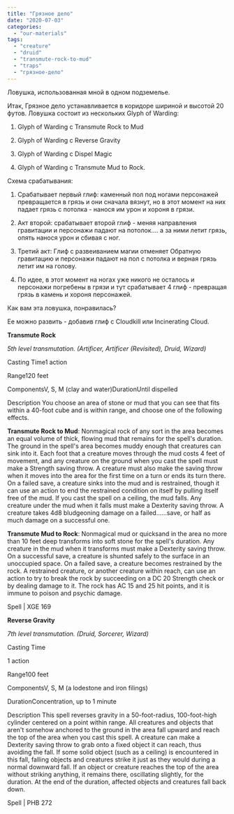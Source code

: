 ```yaml
---
title: "Грязное дело"
date: "2020-07-03"
categories: 
  - "our-materials"
tags: 
  - "creature"
  - "druid"
  - "transmute-rock-to-mud"
  - "traps"
  - "грязное-дело"
---
```


Ловушка, использованная мной в одном подземелье.

Итак, Грязное дело устанавливается в коридоре шириной и высотой 20 футов. Ловушка состоит из нескольких Glyph of Warding:

1. Glyph of Warding с Transmute Rock to Mud

3. Glyph of Warding с Reverse Gravity

5. Glyph of Warding с Dispel Magic

7. Glyph of Warding с Transmute Mud to Rock.

Схема срабатывания:

1. Срабатывает первый глиф: каменный пол под ногами персонажей превращается в грязь и они сначала вязнут, но в этот момент на них падает грязь с потолка - нанося им урон и хороня в грязи.

3. Акт второй: срабатывает второй глиф - меняя направления гравитации и персонажи падают на потолок.... а за ними летит грязь, опять нанося урон и сбивая с ног.

5. Третий акт: Глиф с развеиванием магии отменяет Обратную гравитацию и персонажи падают на пол с потолка и верная грязь летит им на голову.

7. По идее, в этот момент на ногах уже никого не осталось и персонажи погребены в грязи и тут срабатывает 4 глиф - превращая грязь в камень и хороня персонажей.

Как вам эта ловушка, понравилась?

Ее можно развить - добавив глиф с Cloudkill или Incinerating Cloud.

**Transmute Rock**

_5th level transmutation. (Artificer, Artificer (Revisited), Druid, Wizard)_

Casting Time1 action

Range120 feet

ComponentsV, S, M (clay and water)DurationUntil dispelled

Description You choose an area of stone or mud that you can see that fits within a 40-foot cube and is within range, and choose one of the following effects.

**Transmute Rock to Mud**: Nonmagical rock of any sort in the area becomes an equal volume of thick, flowing mud that remains for the spell's duration. The ground in the spell's area becomes muddy enough that creatures can sink into it. Each foot that a creature moves through the mud costs 4 feet of movement, and any creature on the ground when you cast the spell must make a Strength saving throw. A creature must also make the saving throw when it moves into the area for the first time on a turn or ends its turn there. On a failed save, a creature sinks into the mud and is restrained, though it can use an action to end the restrained condition on itself by pulling itself free of the mud. If you cast the spell on a ceiling, the mud falls. Any creature under the mud when it falls must make a Dexterity saving throw. A creature takes 4d8 bludgeoning damage on a failed……save, or half as much damage on a successful one.

**Transmute Mud to Rock**: Nonmagical mud or quicksand in the area no more than 10 feet deep transforms into soft stone for the spell's duration. Any creature in the mud when it transforms must make a Dexterity saving throw. On a successful save, a creature is shunted safely to the surface in an unoccupied space. On a failed save, a creature becomes restrained by the rock. A restrained creature, or another creature within reach, can use an action to try to break the rock by succeeding on a DC 20 Strength check or by dealing damage to it. The rock has AC 15 and 25 hit points, and it is immune to poison and psychic damage.

Spell | XGE 169

**Reverse Gravity**

_7th level transmutation. (Druid, Sorcerer, Wizard)_

Casting Time

1 action

Range100 feet

ComponentsV, S, M (a lodestone and iron filings)

DurationConcentration, up to 1 minute

Description This spell reverses gravity in a 50-foot-radius, 100-foot-high cylinder centered on a point within range. All creatures and objects that aren't somehow anchored to the ground in the area fall upward and reach the top of the area when you cast this spell. A creature can make a Dexterity saving throw to grab onto a fixed object it can reach, thus avoiding the fall. If some solid object (such as a ceiling) is encountered in this fall, falling objects and creatures strike it just as they would during a normal downward fall. If an object or creature reaches the top of the area without striking anything, it remains there, oscillating slightly, for the duration. At the end of the duration, affected objects and creatures fall back down.

Spell | PHB 272
